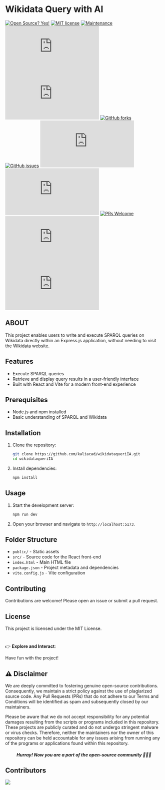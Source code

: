 # Wikidata Query with AI

[![Open Source? Yes!](https://badgen.net/badge/Open%20Source%20%3F/Yes%21/blue?icon=github)](https://github.com/Naereen/badges/)
[![MIT license](https://img.shields.io/badge/License-MIT-blue.svg)](https://lbesson.mit-license.org/)
[![Maintenance](https://img.shields.io/badge/Maintained%3F-yes-green.svg)](https://GitHub.com/kaliacad/wikidataqueriIA/graphs/commit-activity)
[![GitHub contributors](https://badgen.net/github/contributors/Naereen/Strapdown.js)](https://GitHub.com/kaliacad/wikidataqueriIA/graphs/contributors/)
[![GitHub branches](https://badgen.net/github/branches/Naereen/Strapdown.js)](https://github.com/kaliacad/wikidataqueriIA/)
[![GitHub forks](https://badgen.net/github/forks/Naereen/Strapdown.js/)](https://GitHub.com/kaliacad/wikidataqueriIA/network/)
[![GitHub issues](https://badgen.net/github/issues/Naereen/Strapdown.js/)](https://GitHub.com/kaliacad/wikidataqueriIA/issues/)
[![GitHub commits](https://badgen.net/github/commits/Naereen/Strapdown.js)](https://GitHub.com/kaliacad/wikidataqueriIA/commit/)
[![GitHub total-pull-requests](https://badgen.net/github/prs/Naereen/Strapdown.js)](https://GitHub.com/kaliacad/wikidataqueriIA/pull/)
[![PRs Welcome](https://img.shields.io/badge/PRs-welcome-brightgreen.svg?style=flat-square)](http://makeapullrequest.com)
[![Github tag](https://badgen.net/github/tag/Naereen/Strapdown.js)](https://github.com/Naereen/kaliacad/wikidataqueriIA/tags/)
[![Latest release](https://badgen.net/github/release/Naereen/Strapdown.js)](https://github.com/kaliacad/wikidataqueriIA/releases)

## ABOUT


This project enables users to write and execute SPARQL queries on Wikidata directly within an Express.js application, without needing to visit the Wikidata website.

## Features

- Execute SPARQL queries
- Retrieve and display query results in a user-friendly interface
- Built with React and Vite for a modern front-end experience

## Prerequisites

- Node.js and npm installed
- Basic understanding of SPARQL and Wikidata

## Installation

1. Clone the repository:

   ```sh
   git clone https://github.com/kaliacad/wikidataqueriIA.git
   cd wikidataqueriIA
   ```

2. Install dependencies:
   ```sh
   npm install
   ```

## Usage

1. Start the development server:

   ```sh
   npm run dev
   ```

2. Open your browser and navigate to `http://localhost:5173`.

## Folder Structure

- `public/` - Static assets
- `src/` - Source code for the React front-end
- `index.html` - Main HTML file
- `package.json` - Project metadata and dependencies
- `vite.config.js` - Vite configuration

## Contributing

Contributions are welcome! Please open an issue or submit a pull request.

## License

This project is licensed under the MIT License.

#

👉 **Explore and Interact**:

Have fun with the project!

## ⚠ Disclaimer

We are deeply committed to fostering genuine open-source contributions. Consequently, we maintain a strict policy against the use of plagiarized source code. Any Pull Requests (PRs) that do not adhere to our Terms and Conditions will be identified as spam and subsequently closed by our maintainers.

Please be aware that we do not accept responsibility for any potential damages resulting from the scripts or programs included in this repository. These projects are publicly curated and do not undergo stringent malware or virus checks. Therefore, neither the maintainers nor the owner of this repository can be held accountable for any issues arising from running any of the programs or applications found within this repository.

##### <p align="center">Hurray! Now you are a part of the open-source community 🚀🚀🚀</p>


## Contributors

<a href="https://github.com/kaliacad/wikidataqueriIA/graphs/contributors">
  <img src="https://contrib.rocks/image?repo=kaliacad/wikidataqueriIA" />
</a>

